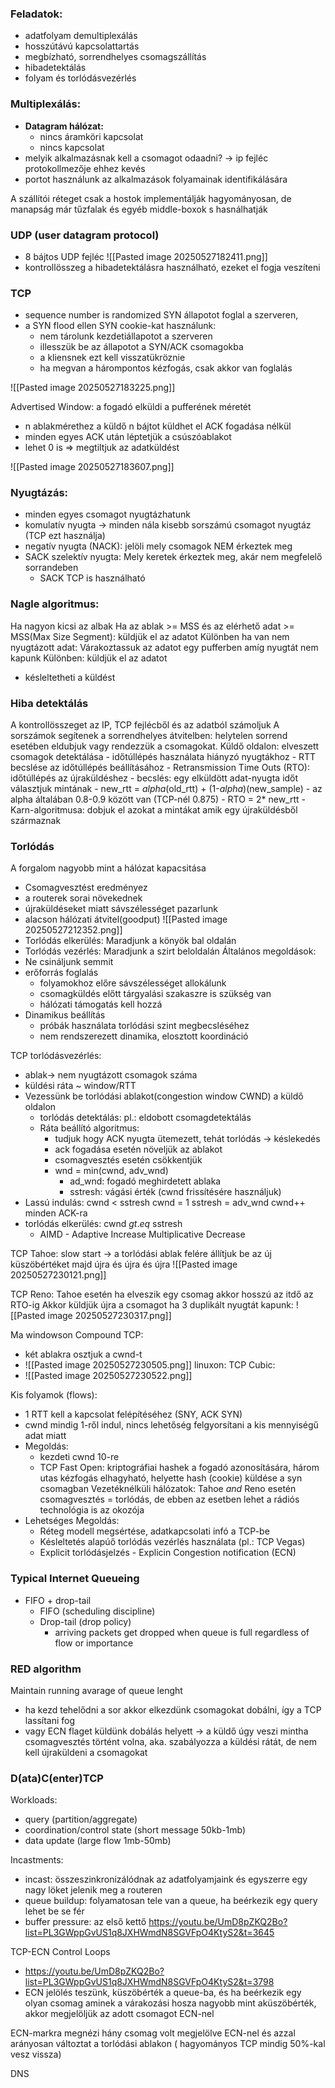### Feladatok:
- adatfolyam demultiplexálás
- hosszútávú kapcsolattartás
- megbízható, sorrendhelyes csomagszállítás
- hibadetektálás
- folyam és torlódásvezérlés

### Multiplexálás: 
- **Datagram hálózat:** 
	- nincs áramköri kapcsolat
	- nincs kapcsolat
- melyik alkalmazásnak kell a csomagot odaadni? -> ip fejléc protokollmezője ehhez kevés
- portot használunk az alkalmazások folyamainak identifikálására

A szállítói réteget csak a hostok implementálják hagyományosan, de manapság már tűzfalak és egyéb middle-boxok s hasnálhatják


### UDP (user datagram protocol)
- 8 bájtos UDP fejléc ![[Pasted image 20250527182411.png]]
- kontrollösszeg a hibadetektálásra használható, ezeket el fogja veszíteni
### TCP
- sequence number is randomized
SYN állapotot foglal a szerveren, 
- a SYN flood ellen SYN cookie-kat használunk:
	- nem tárolunk kezdetiállapotot a szerveren
	- illesszük be az állapotot a SYN/ACK csomagokba
	- a kliensnek ezt kell visszatükröznie
	- ha megvan a hárompontos kézfogás, csak akkor van foglalás

![[Pasted image 20250527183225.png]]


Advertised Window: a fogadó elküldi a pufferének méretét
- n ablakmérethez a küldő n bájtot küldhet el ACK fogadása nélkül
- minden egyes ACK után léptetjük a csúszóablakot
- lehet 0 is => megtiltjuk az adatküldést

![[Pasted image 20250527183607.png]]

### Nyugtázás:
- minden egyes csomagot nyugtázhatunk
- komulatív nyugta -> minden nála kisebb sorszámú csomagot nyugtáz (TCP ezt használja)
- negatív nyugta (NACK): jelöli mely csomagok NEM érkeztek meg
- SACK szelektív nyugta: Mely keretek érkeztek meg, akár nem megfelelő sorrandeben
	- SACK TCP is használható

### Nagle algoritmus:
Ha nagyon kicsi az albak
Ha az ablak >= MSS és az elérhető adat >= MSS(Max Size Segment):
	 küldjük el az adatot
Különben ha van nem nyugtázott adat: 
	Várakoztassuk az adatot egy pufferben amíg nyugtát nem kapunk
Különben: 
	 küldjük el az adatot

- késleltetheti a küldést

### Hiba detektálás
A kontrollösszeget az IP, TCP fejlécből és az adatból számoljuk
A sorszámok segítenek a sorrendhelyes átvitelben: helytelen sorrend esetében eldubjuk vagy rendezzük a csomagokat.
Küldő oldalon: elveszett csomagok detektálása
	- időtúllépés használata  hiányzó nyugtákhoz
	- RTT becslése az időtúllépés beállításához
	- Retransmission Time Outs (RTO): időtúllépés az újraküldéshez
		- becslés: egy elküldött adat-nyugta időt választjuk mintának
		- new_rtt = $alpha$(old_rtt) + (1-$alpha$)(new_sample)
		- az alpha általában 0.8-0.9 között van (TCP-nél 0.875)
		- RTO = 2* new_rtt
		- Karn-algoritmusa: dobjuk el azokat a mintákat amik egy újraküldésből származnak

### Torlódás
A forgalom nagyobb mint a hálózat kapacsitása
- Csomagvesztést eredményez
- a routerek sorai növekednek
- újraküldéseket miatt sávszélességet pazarlunk
- alacson hálózati átvitel(goodput)
![[Pasted image 20250527212352.png]]
- Torlódás elkerülés: Maradjunk a könyök bal oldalán
- Torlódás vezérlés: Maradjunk a szirt beloldalán
Általános megoldások:
- Ne csináljunk semmit
- erőforrás foglalás
	- folyamokhoz előre sávszélességet allokálunk
	- csomagküldés előtt tárgyalási szakaszre is szükség van
	- hálózati támogatás kell hozzá
- Dinamikus beállítás
	- próbák használata torlódási szint megbecsléséhez
	- nem rendszerezett dinamika, elosztott koordináció

TCP torlódásvezérlés:
- ablak-> nem nyugtázott csomagok száma
- küldési ráta ~ window/RTT
- Vezessünk be torlódási ablakot(congestion window CWND) a küldő oldalon
	- torlódás detektálás: pl.: eldobott csomagdetektálás
	- Ráta beállító algoritmus:
		- tudjuk hogy ACK nyugta ütemezett, tehát torlódás -> késlekedés
		- ack fogadása esetén növeljük az ablakot
		- csomagvesztés esetén csökkentjük
		- wnd = min(cwnd, adv_wnd) 
			- ad_wnd: fogadó meghirdetett ablaka
			- sstresh: vágási érték (cwnd frissítésére használjuk)
- Lassú indulás: cwnd < sstresh
	cwnd = 1
	sstresh = adv_wnd
	cwnd++ minden ACK-ra
- torlódás elkerülés: cwnd $gt.eq$ sstresh
	- AIMD - Adaptive Increase Multiplicative Decrease

TCP Tahoe: slow start -> a torlódási ablak felére állítjuk be az új küszöbértéket majd újra és újra és újra
	![[Pasted image 20250527230121.png]]

TCP Reno: Tahoe esetén ha elveszik egy csomag akkor hosszú az itdő az RTO-ig
Akkor küldjük újra a csomagot ha 3 duplikált nyugtát kapunk:
	![[Pasted image 20250527230317.png]]

Ma windowson Compound TCP:
- két ablakra osztjuk  a cwnd-t
- ![[Pasted image 20250527230505.png]]
linuxon: TCP Cubic:
- ![[Pasted image 20250527230522.png]]

Kis folyamok (flows):
- 1 RTT kell a kapcsolat felépítéséhez (SNY, ACK SYN)
- cwnd mindig 1-ről indul, nincs lehetőség felgyorsítani a kis mennyiségű adat miatt
- Megoldás: 
	- kezdeti cwnd 10-re
	- TCP Fast Open: kriptográfiai hashek a fogadó azonosítására, három utas kézfogás elhagyható, helyette hash (cookie) küldése a syn csomagban
Vezetéknélküli hálózatok:
Tahoe $and$ Reno esetén csomagvesztés = torlódás, de ebben az esetben lehet a rádiós technológia is az okozója
- Lehetséges Megoldás:
	- Réteg modell megsértése, adatkapcsolati infó a TCP-be
	- Késleltetés alapúő torlódás vezérlés használata (pl.: TCP Vegas)
	- Explicit torlódásjelzés - Explicin Congestion notification (ECN)


### Typical Internet Queueing
- FIFO + drop-tail
	- FIFO (scheduling discipline)
	- Drop-tail (drop policy)
		- arriving packets get dropped when queue is full regardless of flow or importance

### RED algorithm
Maintain running avarage of queue lenght
- ha kezd tehelődni a sor akkor elkezdünk csomagokat dobálni, így a TCP lassítani fog
- vagy ECN flaget küldünk dobálás helyett -> a küldő úgy veszi mintha csomagvesztés történt volna, aka. szabályozza a küldési rátát, de nem kell újraküldeni a csomagokat

### D(ata)C(enter)TCP
Workloads:
- query (partition/aggregate)
- coordination/control state (short message 50kb-1mb)
- data update (large flow 1mb-50mb)

Incastments:
- incast: összeszinkronizálódnak az adatfolyamjaink és egyszerre egy nagy löket jelenik meg a routeren
- queue buildup: folyamatosan tele van a queue, ha beérkezik egy query lehet be se fér
- buffer pressure: az első kettő
https://youtu.be/UmD8pZKQ2Bo?list=PL3GWppGvUS1q8JXHWmdN8SGVFpO4KtyS2&t=3645

TCP-ECN Control Loops 
- https://youtu.be/UmD8pZKQ2Bo?list=PL3GWppGvUS1q8JXHWmdN8SGVFpO4KtyS2&t=3798
- ECN jelölés teszünk, küszöbérték a queue-ba, és ha beérkezik egy olyan csomag aminek a várakozási hosza nagyobb mint aküszöbérték, akkor megjelöljük az adott csomagot ECN-nel

ECN-markra megnézi hány csomag volt megjelölve ECN-nel és azzal arányosan változtat a torlódási ablakon ( hagyományos TCP mindig 50%-kal vesz vissza)

DNS



